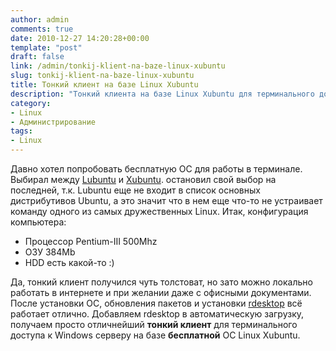 ```yaml
---
author: admin
comments: true
date: 2010-12-27 14:20:28+00:00
template: "post"
draft: false
link: /admin/tonkij-klient-na-baze-linux-xubuntu
slug: tonkij-klient-na-baze-linux-xubuntu
title: Тонкий клиент на базе Linux Xubuntu
description: "Тонкий клиента на базе Linux Xubuntu для терминального доступа к Windows серверу"
category:
- Linux
- Администрирование
tags:
- Linux
---
```


Давно хотел попробовать бесплатную ОС для работы в терминале. Выбирал между [Lubuntu](http://lubuntu.net) и [Xubuntu](http://www.xubuntu.org).  остановил свой выбор на последней, т.к. Lubuntu еще не входит в список основных дистрибутивов Ubuntu, а это значит что в нем еще что-то не устраивает команду одного из самых дружественных Linux.
Итак, конфигурация компьютера:

- Процессор Pentium-III 500Mhz
- ОЗУ 384Mb
- HDD есть какой-то :)

Да, тонкий клиент получился чуть толстоват, но зато можно локально работать в интернете и при желании даже с офисными документами.
После установки ОС, обновления пакетов и установки [rdesktop](http://ru.wikipedia.org/wiki/Rdesktop) всё работает отлично. 
Добавляем rdesktop в автоматическую загрузку, получаем просто отличнейший **тонкий клиент** для терминального доступа к Windows серверу на базе **бесплатной** ОС Linux Xubuntu.
